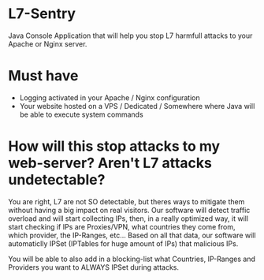 # L7-Sentry
 Java Console Application that will help you stop L7 harmfull attacks to your Apache or Nginx server.

# Must have
- Logging activated in your Apache / Nginx configuration
- Your website hosted on a VPS / Dedicated / Somewhere where Java will be able to execute system commands

# How will this stop attacks to my web-server? Aren't L7 attacks undetectable?
You are right, L7 are not SO detectable, but theres ways to mitigate them without having a big impact on real visitors. Our software will detect traffic overload and will start collecting IPs, then, in a really optimized way, it will start checking if IPs are Proxies/VPN, what countries they come from, which provider, the IP-Ranges, etc... Based on all that data, our software will automaticlly IPSet (IPTables for huge amount of IPs) that malicious IPs.

You will be able to also add in a blocking-list what Countries, IP-Ranges and Providers you want to ALWAYS IPSet during attacks.
